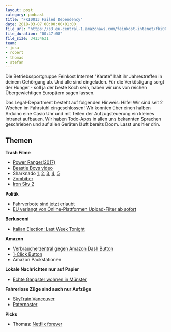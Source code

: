 ```yaml
---
layout: post
category: podcast
title: "FKI0013 Failed Dependency"
date: 2018-03-07 00:00:00+01:00
file_url: "https://s3.eu-central-1.amazonaws.com/feinkost-intenet/fki0013.mp3"
file_duration: "00:47:08"
file_size: 34134631
team:
- josa
- robert
- thomas
- stefan
---
```


Die Betriebssportgruppe Feinkost Internet "Karate" hält ihr Jahrestreffen in deinem Gehörgang ab. Und alle sind eingeladen. Für die Verköstigung sorgt der Hunger - soll ja der beste Koch sein, haben wir uns von reichen Übergewichtigen Europäern sagen lassen.

Das Legal-Department besteht auf folgenden Hinweis: Hilfe! Wir sind seit 2 Wochen im Fahrstuhl eingeschlossen! Wir konnten über einen halben Arduino eine Casio Uhr und mit Teilen der Aufzugsteuerung ein kleines Intranet aufbauen. Wir haben Todo-Apps in allen uns bekannten Sprachen geschrieben und auf allen Geräten läuft bereits Doom. Lasst uns hier drin.


## Themen

__Trash Filme__

- [Power Ranger(2017)](http://www.imdb.com/title/tt3717490/)
- [Beastie Boys video](https://www.youtube.com/watch?v=ilnnMzK_m8w)
- Sharknado [1](http://www.imdb.com/title/tt2724064/), [2](http://www.imdb.com/title/tt3062074/), [3](http://www.imdb.com/title/tt3899796/),  [4](http://www.imdb.com/title/tt4831420/), [5](http://www.imdb.com/title/tt6298780/)
- [Zombiber](http://www.imdb.com/title/tt2784512/)
- [Iron Sky 2](https://www.youtube.com/watch?v=Wmilvm3KIgw)


__Politik__

- Fahrverbote sind jetzt erlaubt
- [EU verlangt von Online-Plattformen Upload-Filter ab sofort](https://www.heise.de/newsticker/meldung/EU-verlangt-von-Online-Plattformen-Upload-Filter-ab-sofort-3984699.html)

__Berlusconi__

- [Italian Election: Last Week Tonight](https://www.youtube.com/watch?v=LdhQzXHYLZ4)

__Amazon__

- [Verbraucherzentral gegen Amazon Dash Button](https://www.verbraucherzentrale.nrw/aktuelle-meldungen/vertraege-reklamation/amazon-dash-button-verbraucherzentrale-siegt-vor-gericht-13067)
- [1-Click Button](https://en.wikipedia.org/wiki/1-Click)
- Amazon Packstationen

__Lokale Nachrichten nur auf Papier__

- [Echte Gangster wohnen in Münster](https://www.stuttgarter-nachrichten.de/inhalt.schuesse-in-stuttgart-das-raetsel-um-die-schuesse-in-muenster.8c9c3a14-4100-4fd3-b614-f0a2d41321e3.html)

__Fahrerlose Züge sind auch nur Aufzüge__

- [SkyTrain Vancouver](https://de.wikipedia.org/wiki/SkyTrain_Vancouver)
- [Paternoster](https://de.wikipedia.org/wiki/Paternosteraufzug)

__Picks__

- Thomas: [Netflix forever](https://netflix-forever.de/)
